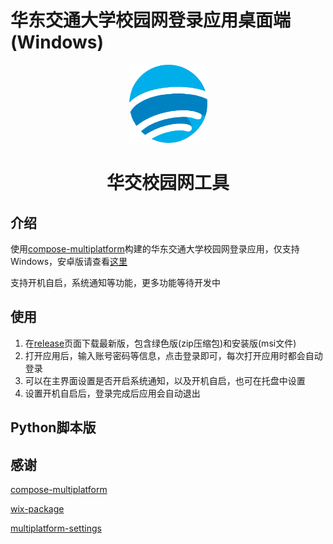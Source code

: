 # 华东交通大学校园网登录应用桌面端(Windows)



<div align="center">
<img width="125" height="125" src="src/main/resources/icon.svg" alt="legado"/>  

<h1>华交校园网工具</h1>

</div>

## 介绍
使用[compose-multiplatform](https://github.com/JetBrains/compose-multiplatform)构建的华东交通大学校园网登录应用，仅支持Windows，安卓版请查看[这里](https://github.com/Agiens02/ECJTU-AutoLogin)

支持开机自启，系统通知等功能，更多功能等待开发中

## 使用
1. 在[release](https://github.com/Agiens02/ECJTU-AutoLogin-Desktop/releases)页面下载最新版，包含绿色版(zip压缩包)和安装版(msi文件)
2. 打开应用后，输入账号密码等信息，点击登录即可，每次打开应用时都会自动登录
3. 可以在主界面设置是否开启系统通知，以及开机自启，也可在托盘中设置
4. 设置开机自启后，登录完成后应用会自动退出

## Python脚本版



## 感谢

[compose-multiplatform](https://github.com/JetBrains/compose-multiplatform)

[wix-package](https://github.com/tangshimin/wix-package)

[multiplatform-settings](https://github.com/russhwolf/multiplatform-settings)
